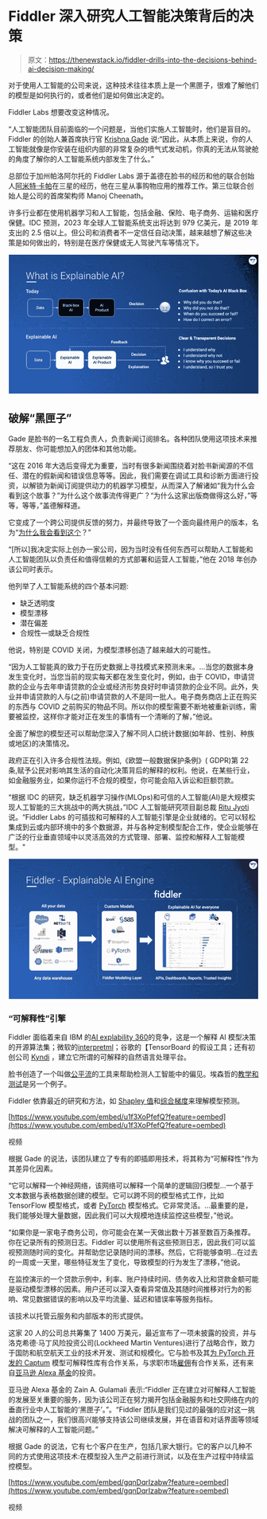 # Fiddler 深入研究人工智能决策背后的决策

> 原文：<https://thenewstack.io/fiddler-drills-into-the-decisions-behind-ai-decision-making/>

对于使用人工智能的公司来说，这种技术往往本质上是一个黑匣子，很难了解他们的模型是如何执行的，或者他们是如何做出决定的。

Fiddler Labs 想要改变这种情况。

“人工智能团队目前面临的一个问题是，当他们实施人工智能时，他们是盲目的。Fiddler 的创始人兼首席执行官 [Krishna Gade](https://twitter.com/krishnagade?ref_src=twsrc%5Egoogle%7Ctwcamp%5Eserp%7Ctwgr%5Eauthor) 说:“因此，从本质上来说，你的人工智能就像是你安装在组织内部的非常复杂的喷气式发动机，你真的无法从驾驶舱的角度了解你的人工智能系统内部发生了什么。”

总部位于加州帕洛阿尔托的 Fiddler Labs 源于盖德在脸书的经历和他的联合创始人[阿米特·卡帕](https://twitter.com/amitpaka?ref_src=twsrc%5Egoogle%7Ctwcamp%5Eserp%7Ctwgr%5Eauthor)在三星的经历，他在三星从事购物应用的推荐工作。第三位联合创始人是公司的首席架构师 Manoj Cheenath。

许多行业都在使用机器学习和人工智能，包括金融、保险、电子商务、运输和医疗保健。IDC 预测，2023 年全球人工智能系统支出将达到 979 亿美元，是 2019 年支出的 2.5 倍以上。但公司和消费者不一定信任自动决策，越来越想了解这些决策是如何做出的，特别是在医疗保健或无人驾驶汽车等情况下。

![](img/7b622ae5c06ccc7423273c00b19cbdb7.png)

## 破解“黑匣子”

Gade 是脸书的一名工程负责人，负责新闻订阅排名。各种团队使用这项技术来推荐朋友、你可能想加入的团体和其他功能。

“这在 2016 年大选后变得尤为重要，当时有很多新闻围绕着对脸书新闻源的不信任、潜在的假新闻和错误信息等等。因此，我们需要在调试工具和诊断方面进行投资，以解锁为新闻订阅提供动力的机器学习模型，从而深入了解诸如“我为什么会看到这个故事？”为什么这个故事流传得更广？“为什么这家出版商做得这么好，”等等，等等，”盖德解释道。

它变成了一个跨公司提供反馈的努力，并最终导致了一个面向最终用户的版本，名为“[为什么我会看到这个](https://about.fb.com/news/2019/03/why-am-i-seeing-this/)？”

“[所以]我决定实际上创办一家公司，因为当时没有任何东西可以帮助人工智能和人工智能团队以负责任和值得信赖的方式部署和运营人工智能，”他在 2018 年创办该公司时表示。

他列举了人工智能系统的四个基本问题:

*   缺乏透明度
*   模型漂移
*   潜在偏差
*   合规性—或缺乏合规性

他说，特别是 COVID 关闭，为模型漂移创造了越来越大的可能性。

“因为人工智能真的致力于在历史数据上寻找模式来预测未来。…当您的数据本身发生变化时，当您当前的现实每天都在发生变化时，例如，由于 COVID，申请贷款的企业与去年申请贷款的企业或经济形势良好时申请贷款的企业不同。此外，失业并申请贷款的人与(之前)申请贷款的人不是同一批人。电子商务商店上正在购买的东西与 COVID 之前购买的物品不同。所以你的模型需要不断地被重新训练，需要被监控，这样你才能对正在发生的事情有一个清晰的了解，”他说。

全面了解您的模型还可以帮助您深入了解不同人口统计数据(如年龄、性别、种族或地区)的决策情况。

政府正在引入许多合规性法规。例如,《欧盟一般数据保护条例》( GDPR)第 22 条,赋予公民对影响其生活的自动化决策背后的解释的权利。他说，在某些行业，如金融服务业，如果你运行不合规的模型，你可能会陷入诉讼和巨额罚款。

“根据 IDC 的研究，缺乏机器学习操作(MLOps)和可信的人工智能(AI)是大规模实现人工智能的三大挑战中的两大挑战，”IDC 人工智能研究项目副总裁 [Ritu Jyoti](https://www.linkedin.com/in/ritujyoti/) 说。“Fiddler Labs 的可插拔和可解释的人工智能引擎是企业就绪的。它可以轻松集成到云或内部环境中的多个数据源，并与各种定制模型配合工作，使企业能够在广泛的行业垂直领域中以灵活高效的方式管理、部署、监控和解释人工智能模型。"

![](img/96395ef299e473588d8495f9cbf47ce5.png)

### “可解释性”引擎

Fiddler 面临着来自 IBM 的[AI explability 360](http://aix360.mybluemix.net/)的竞争，这是一个解释 AI 模型决策的开源算法集；微软的[interpretml](https://venturebeat.com/2019/05/10/microsoft-open-sources-lnterpretml-for-explaining-black-box-ai/)；谷歌的【TensorBoard 的假设工具；还有初创公司 [Kyndi](https://kyndi.com/) ，建立它所谓的可解释的自然语言处理平台。

脸书创造了一个叫做[公平流](https://qz.com/1268520/facebook-says-it-has-a-tool-to-detect-bias-in-its-artificial-intelligence/)的工具来帮助检测人工智能中的偏见。埃森哲的[教学和测试](https://newsroom.accenture.com/news/accenture-launches-new-artificial-intelligence-testing-services.htm)是另一个例子。

Fiddler 依靠最近的研究和方法，如 [Shapley 值](https://arxiv.org/abs/1909.08128)和[综合梯度](https://www.tensorflow.org/tutorials/interpretability/integrated_gradients)来理解模型预测。

[https://www.youtube.com/embed/u1f3XoPfefQ?feature=oembed](https://www.youtube.com/embed/u1f3XoPfefQ?feature=oembed)

视频

根据 Gade 的说法，该团队建立了专有的即插即用技术，将其称为“可解释性”作为其差异化因素。

“它可以解释一个神经网络，该网络可以解释一个简单的逻辑回归模型…一个基于文本数据与表格数据创建的模型。它可以跨不同的模型格式工作，比如 TensorFlow 模型格式，或者 [PyTorch](https://github.com/pytorch) 模型格式。它非常灵活。…最重要的是，我们能够处理大量数据，因此我们可以大规模地连续监控这些模型，”他说。

“如果你是一家电子商务公司，你可能会在某一天做出数十万甚至数百万条推荐。你在记录所有的预测日志。Fiddler 可以使用所有这些预测日志，因此我们可以监视预测随时间的变化。并帮助您记录随时间的漂移。然后，它将能够查明…在过去的一周或一天里，哪些特征发生了变化，导致模型的行为发生了漂移，”他说。

在监控演示的一个贷款示例中，利率、账户持续时间、债务收入比和贷款金额可能是驱动模型漂移的因素。用户还可以深入查看异常值及其随时间推移对行为的影响、常见数据错误的影响以及平均流量、延迟和错误率等服务指标。

该技术以托管云服务和内部版本的形式提供。

这家 20 人的公司总共筹集了 1400 万美元，最近宣布了一项未披露的投资，并与洛克希德·马丁风险投资公司(Lockheed Martin Ventures)进行了战略合作，致力于国防和航空航天工业的技术开发、测试和规模化。它与脸书及其[为 PyTorch 开发的 Captum](https://ai.facebook.com/blog/captum-and-fiddler-partner-to-improve-explainable-ai/) 模型可解释性库有合作关系，与求职市场[雇佣](https://hired.com/)有合作关系，还有来自[亚马逊 Alexa 基金](https://developer.amazon.com/en-US/alexa/alexa-startups/alexa-fund)的投资。

亚马逊 Alexa 基金的 Zain A. Gulamali 表示:“Fiddler 正在建立对可解释人工智能的发展至关重要的服务，因为该公司正在努力揭开包括金融服务和社交网络在内的垂直行业中人工智能的‘黑匣子’。”。“Fiddler 团队是我们见过的最强的应对这一挑战的团队之一，我们很高兴能够支持该公司继续发展，并在语音和对话界面等领域解决可解释的人工智能问题。”

根据 Gade 的说法，它有七个客户在生产，包括几家大银行。它的客户以几种不同的方式使用这项技术:在模型投入生产之前进行测试，以及在生产过程中持续监控模型。

[https://www.youtube.com/embed/gqnDqrIzabw?feature=oembed](https://www.youtube.com/embed/gqnDqrIzabw?feature=oembed)

视频

<svg xmlns:xlink="http://www.w3.org/1999/xlink" viewBox="0 0 68 31" version="1.1"><title>Group</title> <desc>Created with Sketch.</desc></svg>